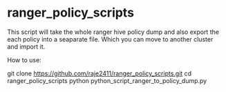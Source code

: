 # ranger_policy_scripts

This script will take the whole ranger hive policy dump and also export the each policy into a seaparate file.  Which you can move to another cluster and import it.

How to use:

git clone https://github.com/raje2411/ranger_policy_scripts.git
cd ranger_policy_scripts
python python_script_ranger_to_policy_dump.py
